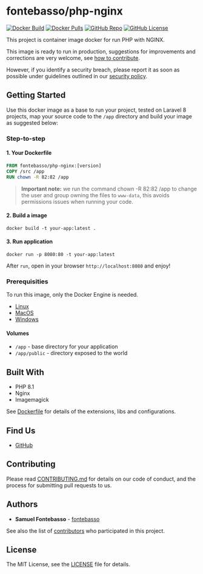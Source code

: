 # fontebasso/php-nginx

[![Docker Build](https://github.com/fontebasso/docker-php-nginx/workflows/docker/badge.svg)](https://github.com/fontebasso/docker-php-nginx/actions?query=workflow%3Adocker)
[![Docker Pulls](https://img.shields.io/docker/pulls/fontebasso/php-nginx)](https://hub.docker.com/r/fontebasso/php-nginx)
[![GitHub Repo](https://img.shields.io/badge/github-repo-yellowgreen)](https://github.com/fontebasso/docker-php-nginx)
[![GitHub License](https://img.shields.io/github/license/fontebasso/docker-php-nginx)](https://github.com/fontebasso/docker-php-nginx/blob/main/LICENSE)

This project is container image docker for run PHP with NGINX.

This image is ready to run in production, suggestions for improvements and corrections are very welcome, see [how to contribute](CONTRIBUTING.md).

However, if you identify a security breach, please report it as soon as possible under guidelines outlined in our [security policy](SECURITY.md).

## Getting Started

Use this docker image as a base to run your project, tested on Laravel 8 projects, map your source code to the `/app` directory and build your image as suggested below:

### Step-to-step

#### 1. Your Dockerfile

```Dockerfile
FROM fontebasso/php-nginx:[version]
COPY /src /app
RUN chown -R 82:82 /app
```

> **Important note:**
  we run the command chown -R 82:82 /app to change the user and group owning the files to `www-data`, this avoids permissions issues when running your code.

#### 2. Build a image

```ssh
docker build -t your-app:latest .
```

#### 3. Run application

```ssh
docker run -p 8080:80 -t your-app:latest
```
After `run`, open in your browser `http://localhost:8080` and enjoy!

### Prerequisities

To run this image, only the Docker Engine is needed.

* [Linux](https://docs.docker.com/linux/started/)
* [MacOS](https://docs.docker.com/mac/started/)
* [Windows](https://docs.docker.com/windows/started)

#### Volumes

* `/app` - base directory for your application
* `/app/public` - directory exposed to the world

## Built With

* PHP 8.1
* Nginx
* Imagemagick

See [Dockerfile](https://github.com/fontebasso/docker-php-nginx/blob/main/Dockerfile) for details of the extensions, libs and configurations.

## Find Us

* [GitHub](https://github.com/fontebasso/docker-php-nginx)

## Contributing

Please read [CONTRIBUTING.md](https://github.com/fontebasso/docker-php-nginx/blob/main/CONTRIBUTING.md) for details on our code of conduct, and the process for submitting pull requests to us.

## Authors

* **Samuel Fontebasso** - [fontebasso](https://github.com/fontebasso)

See also the list of [contributors](https://github.com/fontebasso/docker-php-nginx/contributors) who participated in this project.

## License

The MIT License, see the [LICENSE](https://github.com/fontebasso/docker-php-nginx/blob/main/LICENSE) file for details.
